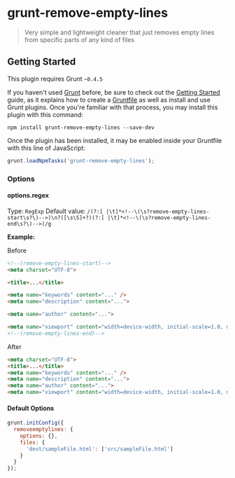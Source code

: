 # grunt-remove-empty-lines

> Very simple and lightweight cleaner that just removes empty lines from specific parts of any kind of files

## Getting Started
This plugin requires Grunt `~0.4.5`

If you haven't used [Grunt](http://gruntjs.com/) before, be sure to check out the [Getting Started](http://gruntjs.com/getting-started) guide, as it explains how to create a [Gruntfile](http://gruntjs.com/sample-gruntfile) as well as install and use Grunt plugins. Once you're familiar with that process, you may install this plugin with this command:

```shell
npm install grunt-remove-empty-lines --save-dev
```

Once the plugin has been installed, it may be enabled inside your Gruntfile with this line of JavaScript:

```js
grunt.loadNpmTasks('grunt-remove-empty-lines');
```

### Options

#### options.regex
Type: `RegExp` 
Default value: `/(?:[ |\t]*<!--\(\s?remove-empty-lines-start\s?\)-->)\n?([\s\S]+?)(?:[ |\t]*<!--\(\s?remove-empty-lines-end\s?\)-->)/g`

**Example:**

Before

```html
<!--(remove-empty-lines-start)-->
<meta charset="UTF-8">

<title>...</title>

<meta name="keywords" content="..." />
<meta name="description" content="...">

<meta name="author" content="...">

<meta name="viewport" content="width=device-width, initial-scale=1.0, maximum-scale=1.0, user-scalable=no" />
<!--(remove-empty-lines-end)-->
```

After

```html
<meta charset="UTF-8">
<title>...</title>
<meta name="keywords" content="..." />
<meta name="description" content="...">
<meta name="author" content="...">
<meta name="viewport" content="width=device-width, initial-scale=1.0, maximum-scale=1.0, user-scalable=no" />
```

#### Default Options

```js
grunt.initConfig({
  removeemptylines: {
    options: {},
    files: {
      'dest/sampleFile.html': ['src/sampleFile.html']
    }
  }
});
```